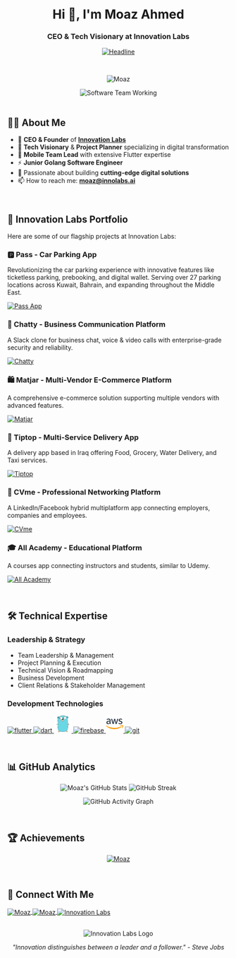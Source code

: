 <h1 align="center">Hi 👋, I'm Moaz Ahmed</h1>
<h3 align="center">CEO & Tech Visionary at Innovation Labs</h3>

<p align="center">
  <a href="https://www.innolabs.ai/">
    <img src="https://www.innolabs.ai/static/media/Inno%20Logo.f01a7f7f1801f864a230.png" alt="Headline" />
  </a>
</p>

<br>

<p align="center"> 
  <img src="https://komarev.com/ghpvc/?username=MeYo0o&label=Profile%20views&color=0e75b6&style=flat" alt="Moaz" /> 
</p>

<div align="center">
  <img src="https://cdn.dribbble.com/userupload/23767519/file/original-77c50c1cc3f9e2d5d0832fddd9616a11.gif" width="800" height="400" alt="Software Team Working">
</div>

<br>

## 👨‍💻 About Me

- 🚀 **CEO & Founder** of **[Innovation Labs](https://www.innolabs.ai/)**
- 🎯 **Tech Visionary** & **Project Planner** specializing in digital transformation
- 📱 **Mobile Team Lead** with extensive Flutter expertise
- ⚡ **Junior Golang Software Engineer**
- 🌟 Passionate about building **cutting-edge digital solutions**
- 📫 How to reach me: **moaz@innolabs.ai**

<br>

## 🏢 Innovation Labs Portfolio

Here are some of our flagship projects at Innovation Labs:

### 🅿️ Pass - Car Parking App
Revolutionizing the car parking experience with innovative features like ticketless parking, prebooking, and digital wallet. Serving over 27 parking locations across Kuwait, Bahrain, and expanding throughout the Middle East.

[![Pass App](https://u.cubeupload.com/MeYo/Passmin.png)](https://github.com/MeYo0o/pass-production-screenshots/)

### 💬 Chatty - Business Communication Platform
A Slack clone for business chat, voice & video calls with enterprise-grade security and reliability.

[![Chatty](https://u.cubeupload.com/MeYo/Chattymin.png)](https://github.com/MeYo0o/slack-clone-production-screenshots/)

### 🛍️ Matjar - Multi-Vendor E-Commerce Platform
A comprehensive e-commerce solution supporting multiple vendors with advanced features.

[![Matjar](https://u.cubeupload.com/MeYo/Matjarmin.png)](https://github.com/MeYo0o/matjar-production-screenshots/)

### 🚚 Tiptop - Multi-Service Delivery App
A delivery app based in Iraq offering Food, Grocery, Water Delivery, and Taxi services.

[![Tiptop](https://u.cubeupload.com/MeYo/TipTopmin.png)](https://github.com/MeYo0o/tiptop-production-screenshots/)

### 👔 CVme - Professional Networking Platform
A LinkedIn/Facebook hybrid multiplatform app connecting employers, companies and employees.

[![CVme](https://u.cubeupload.com/MeYo/CVmemin.png)](https://github.com/MeYo0o/cvme-production-screenshots/)

### 🎓 All Academy - Educational Platform
A courses app connecting instructors and students, similar to Udemy.

[![All Academy](https://u.cubeupload.com/MeYo/AllAcademymin.png)](https://github.com/MeYo0o/allAcademy-production-screenshots)

<br>

## 🛠️ Technical Expertise

### Leadership & Strategy
- Team Leadership & Management
- Project Planning & Execution
- Technical Vision & Roadmapping
- Business Development
- Client Relations & Stakeholder Management

### Development Technologies
<p align="left">
  <a href="https://flutter.dev" target="_blank" rel="noreferrer"> 
    <img src="https://www.vectorlogo.zone/logos/flutterio/flutterio-icon.svg" alt="flutter" width="40" height="40"/> 
  </a>
  <a href="https://dart.dev" target="_blank" rel="noreferrer"> 
    <img src="https://www.vectorlogo.zone/logos/dartlang/dartlang-icon.svg" alt="dart" width="40" height="40"/> 
  </a>
  <a href="https://golang.org" target="_blank" rel="noreferrer"> 
    <img src="https://raw.githubusercontent.com/devicons/devicon/master/icons/go/go-original.svg" alt="go" width="40" height="40"/> 
  </a>
  <a href="https://firebase.google.com/" target="_blank" rel="noreferrer"> 
    <img src="https://www.vectorlogo.zone/logos/firebase/firebase-icon.svg" alt="firebase" width="40" height="40"/> 
  </a>
  <a href="https://aws.amazon.com" target="_blank" rel="noreferrer"> 
    <img src="https://raw.githubusercontent.com/devicons/devicon/master/icons/amazonwebservices/amazonwebservices-original-wordmark.svg" alt="aws" width="40" height="40"/> 
  </a>
  <a href="https://git-scm.com/" target="_blank" rel="noreferrer"> 
    <img src="https://www.vectorlogo.zone/logos/git-scm/git-scm-icon.svg" alt="git" width="40" height="40"/> 
  </a>
</p>

<br>

## 📊 GitHub Analytics

<p align="center">
  <img src="https://github-readme-stats.vercel.app/api?username=MeYo0o&show_icons=true&theme=algolia" alt="Moaz's GitHub Stats" />
  <img src="https://github-readme-streak-stats.herokuapp.com/?user=MeYo0o&theme=algolia" alt="GitHub Streak" />
</p>

<p align="center">
  <img src="https://github-readme-activity-graph.vercel.app/graph?username=MeYo0o&theme=react-dark" alt="GitHub Activity Graph" />
</p>

<br>

## 🏆 Achievements

<p align="center"> 
  <a href="https://github.com/ryo-ma/github-profile-trophy">
    <img src="https://github-profile-trophy.vercel.app/?username=MeYo0o&layout=compact&theme=algolia" alt="Moaz" />
  </a> 
</p>

<br>

## 🤝 Connect With Me

<p align="left">
  <a href="https://www.linkedin.com/in/moaz-ahmed-146a16b8/" target="blank">
    <img align="center" src="https://raw.githubusercontent.com/rahuldkjain/github-profile-readme-generator/master/src/images/icons/Social/linked-in-alt.svg" alt="Moaz" height="30" width="40" />
  </a>
  <a href="https://twitter.com/engMeyo" target="blank">
    <img align="center" src="https://raw.githubusercontent.com/rahuldkjain/github-profile-readme-generator/master/src/images/icons/Social/twitter.svg" alt="Moaz" height="30" width="40" />
  </a>
  <a href="https://www.innolabs.ai/" target="blank">
    <img align="center" src="https://www.innolabs.ai/static/media/Inno%20Logo.f01a7f7f1801f864a230.png" alt="Innovation Labs" height="40" width="40" />
  </a>
</p>

<br>

<div align="center">
  
  <img src="https://www.innolabs.ai/static/media/Inno%20Logo.f01a7f7f1801f864a230.png" width="200" alt="Innovation Labs Logo">
  
  *"Innovation distinguishes between a leader and a follower." - Steve Jobs*
</div>
